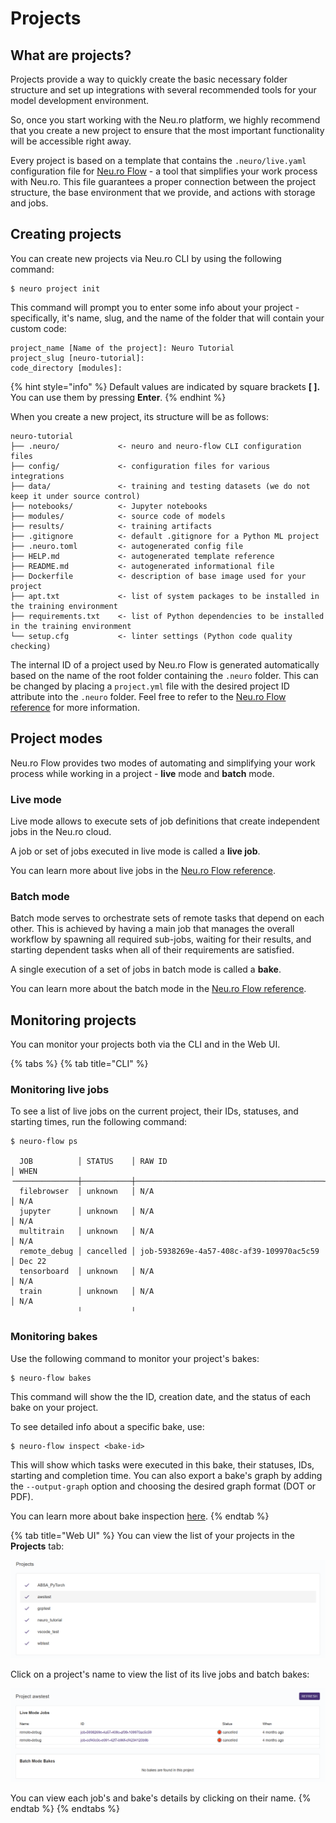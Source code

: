 # Projects

## What are projects?

Projects provide a way to quickly create the basic necessary folder structure and set up integrations with several recommended tools for your model development environment.

So, once you start working with the Neu.ro platform, we highly recommend that you create a new project to ensure that the most important functionality will be accessible right away.

Every project is based on a template that contains the `.neuro/live.yaml` configuration file for [Neu.ro Flow](https://neu-ro.gitbook.io/neuro-flow/) - a tool that simplifies your work process with Neu.ro. This file guarantees a proper connection between the project structure, the base environment that we provide, and actions with storage and jobs.

## Creating projects

You can create new projects via Neu.ro CLI by using the following command:

```text
$ neuro project init
```

This command will prompt you to enter some info about your project - specifically, it's name, slug, and the name of the folder that will contain your custom code:

```text
project_name [Name of the project]: Neuro Tutorial
project_slug [neuro-tutorial]:
code_directory [modules]:
```

{% hint style="info" %}
Default values are indicated by square brackets **\[ \].** You can use them by pressing **Enter**.
{% endhint %}

When you create a new project, its structure will be as follows:

```text
neuro-tutorial
├── .neuro/             <- neuro and neuro-flow CLI configuration files
├── config/             <- configuration files for various integrations
├── data/               <- training and testing datasets (we do not keep it under source control)
├── notebooks/          <- Jupyter notebooks
├── modules/            <- source code of models
├── results/            <- training artifacts
├── .gitignore          <- default .gitignore for a Python ML project
├── .neuro.toml         <- autogenerated config file
├── HELP.md             <- autogenerated template reference
├── README.md           <- autogenerated informational file
├── Dockerfile          <- description of base image used for your project
├── apt.txt             <- list of system packages to be installed in the training environment
├── requirements.txt    <- list of Python dependencies to be installed in the training environment
└── setup.cfg           <- linter settings (Python code quality checking)
```

The internal ID of a project used by Neu.ro Flow is generated automatically based on the name of the root folder containing the `.neuro` folder. This can be changed by placing a `project.yml` file with the desired project ID attribute into the `.neuro` folder. Feel free to refer to the [Neu.ro Flow reference](https://neu-ro.gitbook.io/neuro-flow/reference/project-configuration-syntax) for more information.

## Project modes

Neu.ro Flow provides two modes of automating and simplifying your work process while working in a project - **live** mode and **batch** mode.

### Live mode

Live mode allows to execute sets of job definitions that create independent jobs in the Neu.ro cloud.

A job or set of jobs executed in live mode is called a **live job**.

You can learn more about live jobs in the [Neu.ro Flow reference](https://neu-ro.gitbook.io/neuro-flow/reference/live-workflow-syntax#live-workflow).

### Batch mode

Batch mode serves to orchestrate sets of remote tasks that depend on each other. This is achieved by having a main job that manages the overall workflow by spawning all required sub-jobs, waiting for their results, and starting dependent tasks when all of their requirements are satisfied.

A single execution of a set of jobs in batch mode is called a **bake**.

You can learn more about the batch mode in the [Neu.ro Flow reference](https://neu-ro.gitbook.io/neuro-flow/reference/batch-workflow-syntax).

## Monitoring projects

You can monitor your projects both via the CLI and in the Web UI.

{% tabs %}
{% tab title="CLI" %}
### Monitoring live jobs

To see a list of live jobs on the current project, their IDs, statuses, and starting times, run the following command:

```text
$ neuro-flow ps

  JOB          │ STATUS    │ RAW ID                                   │ WHEN
╶──────────────┼───────────┼──────────────────────────────────────────┼────────╴
  filebrowser  │ unknown   │ N/A                                      │ N/A
  jupyter      │ unknown   │ N/A                                      │ N/A
  multitrain   │ unknown   │ N/A                                      │ N/A
  remote_debug │ cancelled │ job-5938269e-4a57-408c-af39-109970ac5c59 │ Dec 22
  tensorboard  │ unknown   │ N/A                                      │ N/A
  train        │ unknown   │ N/A                                      │ N/A
               ╵           ╵
```

### Monitoring bakes

Use the following command to monitor your project's bakes:

```text
$ neuro-flow bakes
```

This command will show the the ID, creation date, and the status of each bake on your project.

To see detailed info about a specific bake, use:

```text
$ neuro-flow inspect <bake-id>
```

This will show which tasks were executed in this bake, their statuses, IDs, starting and completion time. You can also export a bake's graph by adding the `--output-graph` option and choosing the desired graph format \(DOT or PDF\).

You can learn more about bake inspection [here](https://neu-ro.gitbook.io/neuro-flow/reference/cli#neuro-flow-inspect).
{% endtab %}

{% tab title="Web UI" %}
You can view the list of your projects in the **Projects** tab:

![](../../.gitbook/assets/image%20%28142%29.png)

Click on a project's name to view the list of its live jobs and batch bakes:

![](../../.gitbook/assets/image%20%28141%29.png)

You can view each job's and bake's details by clicking on their name.
{% endtab %}
{% endtabs %}

